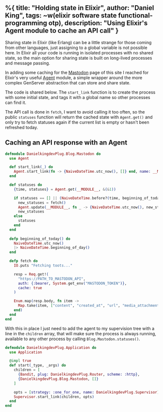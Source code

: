 %{
  title: "Holding state in Elixir",
  author: "Daniel King",
  tags: ~w(elixir software state functional-programming otp),
  description: "Using Elixir's Agent module to cache an API call"
}
---

Sharing state in Elixir (like Erlang) can be a little strange for those coming from other languages, just assigning to a global variable is not possible here. In Elixir all your code is running in isolated processes with no shared state, so the main option for sharing state is built on long-lived processes and message passing.

In adding some caching for the [Mastodon](/statuses) page of this site I reached for Elixir's very useful [Agent](https://elixir-lang.org/getting-started/mix-otp/agent.html) module, a simple wrapper around the more complex GenServer abstraction that can store and share state.

The code is shared below. The `start_link` function is to create the process with some initial state, and tags it with a global name so other processes can find it.

The API call is done in `fetch`, I want to avoid calling it too often, so the public `statuses` function will return the cached state with `Agent.get()` and only try to fetch statuses again if the current list is empty or hasn't been refreshed today.


## Caching an API response with an Agent

```elixir
defmodule DanielkingdevPlug.Blog.Mastodon do
  use Agent

  def start_link(_) do
    Agent.start_link(fn -> {NaiveDateTime.utc_now(), []} end, name: __MODULE__)
  end

  def statuses do
    {time, statuses} = Agent.get(__MODULE__, &(&1))

    if statuses == [] || (NaiveDateTime.before?(time, beginning_of_today())) do
      new_statuses = fetch()
      Agent.update(__MODULE__, fn _ -> {NaiveDateTime.utc_now(), new_statuses} end)
      new_statuses
    else
      statuses
    end
  end
  
  defp beginning_of_today() do
    NaiveDateTime.utc_now()
    |> NaiveDateTime.beginning_of_day()
  end

  defp fetch do
    IO.puts "Fetching toots..."

    resp = Req.get!(
      "https://PATH_TO_MASTODON_API",
      auth: {:bearer, System.get_env("MASTODON_TOKEN")},
      cache: true
    )

    Enum.map(resp.body, fn item ->
      Map.take(item, ["content", "created_at", "url", "media_attachments"])
    end)
  end
end
```

With this in place I just need to add the agent to my supervision tree with a line in the `children` array, that will make sure the process is always running, available to any other process by calling `Blog.Mastodon.statuses()`.


```elixir
defmodule DanielkingdevPlug.Application do
  use Application

  @impl true
  def start(_type, _args) do
    children = [
      {Bandit, plug: DanielkingdevPlug.Router, scheme: :http},
      {DanielkingdevPlug.Blog.Mastodon, []}
    ]

    opts = [strategy: :one_for_one, name: DanielkingdevPlug.Supervisor]
    Supervisor.start_link(children, opts)
  end
end
```
